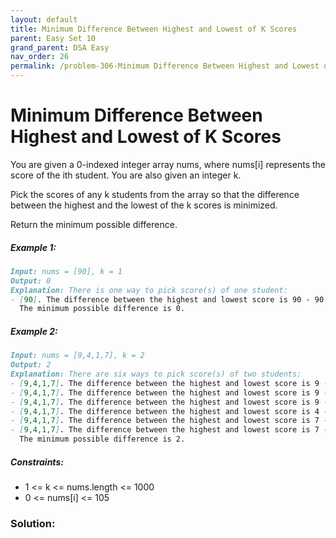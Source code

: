 ```yaml
---
layout: default
title: Minimum Difference Between Highest and Lowest of K Scores
parent: Easy Set 10
grand_parent: DSA Easy
nav_order: 26
permalink: /problem-306-Minimum Difference Between Highest and Lowest of K Scores/
---
```

# Minimum Difference Between Highest and Lowest of K Scores
You are given a 0-indexed integer array nums, where nums[i] represents the score of the ith student. You are also given an integer k.

Pick the scores of any k students from the array so that the difference between the highest and the lowest of the k scores is minimized.

Return the minimum possible difference.

##### Example 1:
```markdown
Input: nums = [90], k = 1
Output: 0
Explanation: There is one way to pick score(s) of one student:
- [90]. The difference between the highest and lowest score is 90 - 90 = 0.
  The minimum possible difference is 0.
```
##### Example 2:
```markdown
Input: nums = [9,4,1,7], k = 2
Output: 2
Explanation: There are six ways to pick score(s) of two students:
- [9,4,1,7]. The difference between the highest and lowest score is 9 - 4 = 5.
- [9,4,1,7]. The difference between the highest and lowest score is 9 - 1 = 8.
- [9,4,1,7]. The difference between the highest and lowest score is 9 - 7 = 2.
- [9,4,1,7]. The difference between the highest and lowest score is 4 - 1 = 3.
- [9,4,1,7]. The difference between the highest and lowest score is 7 - 4 = 3.
- [9,4,1,7]. The difference between the highest and lowest score is 7 - 1 = 6.
  The minimum possible difference is 2.
```
##### Constraints:
* 1 <= k <= nums.length <= 1000
* 0 <= nums[i] <= 105

### Solution:
```java

```